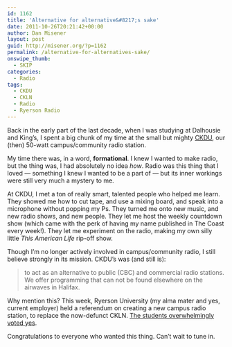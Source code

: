 ```yaml
---
id: 1162
title: 'Alternative for alternative&#8217;s sake'
date: 2011-10-26T20:21:42+00:00
author: Dan Misener
layout: post
guid: http://misener.org/?p=1162
permalink: /alternative-for-alternatives-sake/
onswipe_thumb:
  - SKIP
categories:
  - Radio
tags:
  - CKDU
  - CKLN
  - Radio
  - Ryerson Radio
---
```

Back in the early part of the last decade, when I was studying at Dalhousie and King&#8217;s, I spent a big chunk of my time at the small but mighty [CKDU](http://ckdu.ca/), our (then) 50-watt campus/community radio station.

My time there was, in a word, **formational**. I knew I wanted to make radio, but the thing was, I had absolutely no idea _how_. Radio was this thing that I loved &#8212; something I knew I wanted to be a part of &#8212; but its inner workings were still very much a mystery to me.

At CKDU, I met a ton of really smart, talented people who helped me learn. They showed me how to cut tape, and use a mixing board, and speak into a microphone without popping my Ps. They turned me onto new music, and new radio shows, and new people. They let me host the weekly countdown show (which came with the perk of having my name published in The Coast every week!). They let me experiment on the radio, making my own silly little _This American Life_ rip-off show.

Though I&#8217;m no longer actively involved in campus/community radio, I still believe strongly in its mission. CKDU&#8217;s was (and still is):

> to act as an alternative to public (CBC) and commercial radio stations. We offer programming that can not be found elsewhere on the airwaves in Halifax.

Why mention this? This week, Ryerson University (my alma mater and yes, current employer) held a referendum on creating a new campus radio station, to replace the now-defunct CKLN. [The students overwhelmingly voted yes](http://www.rsuonline.ca/index.php?section_id=47&content_id=952).

Congratulations to everyone who wanted this thing. Can&#8217;t wait to tune in.

&nbsp;